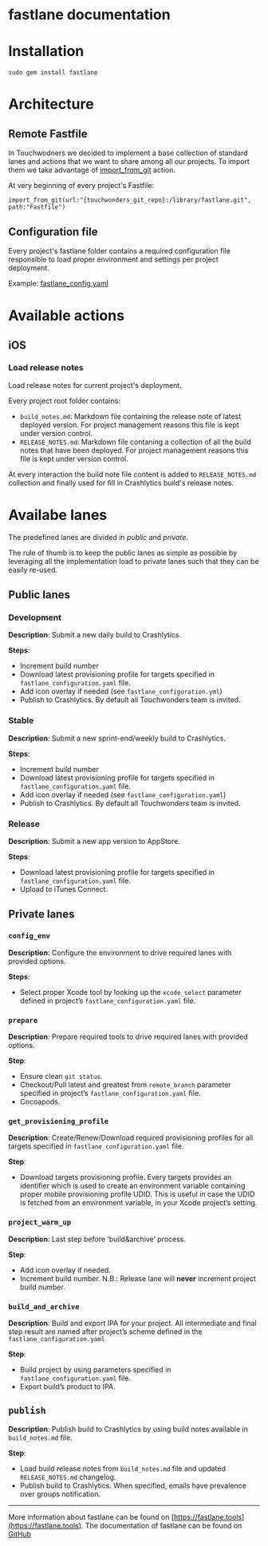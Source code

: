 fastlane documentation
================
# Installation
```
sudo gem install fastlane
```
# Architecture

## Remote Fastfile

In Touchwodners we decided to implement a base collection of standard lanes and actions that we want to share among all our projects.
To import them we take advantage of [import_from_git](https://github.com/KrauseFx/fastlane/blob/master/docs/Advanced.md#import_from_git) action.

At very beginning of every project's Fastfile:

`import_from_git(url:"{touchwonders_git_repo}:/library/fastlane.git", path:"Fastfile")`

## Configuration file

Every project's fastlane folder contains a required configuration file responsible to load proper environment and settings per project deployment.

Example: [fastlane_config.yaml](fastlane_config.yaml)

# Available actions

## iOS
### Load release notes

Load release notes for current project's deployment.

Every project root folder contains:

* `build_notes.md`: Markdown file containing the release note of latest deployed version. For project management reasons this file is kept under version control.
* `RELEASE_NOTES.md`: Markdown file contaning a collection of all the build notes that have been deployed. For project management reasons this file is kept under version control.

At every interaction the build note file content is added to `RELEASE_NOTES.md` collection and finally used for fill in Crashlytics build's release notes. 

# Availabe lanes

The predefined lanes are divided in _public_ and _private_.

The rule of thumb is to keep the public lanes as simple as possible by leveraging all the implementation load to private lanes such that they can be easily re-used.

## Public lanes

### Development

__Description__: Submit a new daily build to Crashlytics.

__Steps__:

* Increment build number
* Download latest provisioning profile for targets specified in `fastlane_configuration.yaml` file.
* Add icon overlay if needed (see `fastlane_configuration.yml`)
* Publish to Crashlytics. By default all Touchwonders team is invited.

### Stable

__Description__: Submit a new sprint-end/weekly build to Crashlytics.

__Steps__: 

* Increment build number
* Download latest provisioning profile for targets specified in `fastlane_configuration.yaml` file.
* Add icon overlay if needed (see `fastlane_configuration.yaml`)
* Publish to Crashlytics. By default all Touchwonders team is invited.

### Release

__Description__: Submit a new app version to AppStore.

__Steps__: 

* Download latest provisioning profile for targets specified in `fastlane_configuration.yaml` file.
* Upload to iTunes Connect.

## Private lanes

### `config_env`

__Description__: Configure the environment to drive required lanes with provided options.

__Steps__:

* Select proper Xcode tool by looking up the `xcode_select` parameter defined in project’s `fastlane_configuration.yaml` file.

### `prepare`

__Description__: Prepare required tools to drive required lanes with provided options.

__Step__:

* Ensure clean `git status`.
* Checkout/Pull latest and greatest from `remote_branch` parameter specified in project’s `fastlane_configuration.yaml` file.
* Cocoapods.

### `get_provisioning_profile`

__Description__: Create/Renew/Download required provisioning profiles for all targets specified in `fastlane_configuration.yaml` file. 

__Step__:

* Download targets provisioning profile. Every targets provides an identifier which is used to create an environment variable containing proper mobile provisioning profile UDID. This is useful in case the UDID is fetched from an environment variable, in your Xcode project’s setting.

### `project_warm_up`

__Description__: Last step before ‘build&archive’ process.

__Step__:

* Add icon overlay if needed.
* Increment build number. 
N.B.: Release lane will __never__ increment project build number.

### `build_and_archive`

__Description__: Build and export IPA for your project. All intermediate and final step result are named after project’s scheme defined in the `fastlane_configuration.yaml`

__Step__:

* Build project by using parameters specified in `fastlane_configuration.yaml` file.
* Export build’s product to IPA.

## `publish`

__Description__: Publish build to Crashlytics by using build notes available in `build_notes.md` file.

__Step__:

* Load build release notes from `build_notes.md` file and updated `RELEASE_NOTES.md` changelog.
* Publish build to Crashlytics. When specified, emails have prevalence over groups notification.

----
More information about fastlane can be found on [https://fastlane.tools](https://fastlane.tools).
The documentation of fastlane can be found on [GitHub](https://github.com/KrauseFx/fastlane)